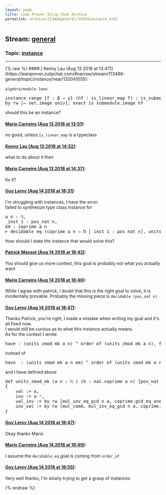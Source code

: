 ```yaml
---
layout: page
title: Lean Prover Zulip Chat Archive 
permalink: archive/113488general/18934instance.html
---
```


## Stream: [general](https://leanprover-community.github.io/archive/113488general/index.html)
### Topic: [instance](https://leanprover-community.github.io/archive/113488general/18934instance.html)

---

<base href="https://leanprover.zulipchat.com">
{% raw %}
#### [ Kenny Lau (Aug 13 2018 at 13:47)](https://leanprover.zulipchat.com/#narrow/stream/113488-general/topic/instance/near/132041055):
<p><code>algebra/module.lean</code>:</p>
<div class="codehilite"><pre><span></span><span class="kn">instance</span> <span class="n">range</span> <span class="o">{</span><span class="n">f</span> <span class="o">:</span> <span class="n">β</span> <span class="bp">→</span> <span class="n">γ</span><span class="o">}</span> <span class="o">(</span><span class="n">hf</span> <span class="o">:</span> <span class="n">is_linear_map</span> <span class="n">f</span><span class="o">)</span> <span class="o">:</span> <span class="n">is_submodule</span> <span class="o">(</span><span class="n">set</span><span class="bp">.</span><span class="n">range</span> <span class="n">f</span><span class="o">)</span> <span class="o">:=</span>
<span class="k">by</span> <span class="n">rw</span> <span class="o">[</span><span class="err">←</span> <span class="n">set</span><span class="bp">.</span><span class="n">image_univ</span><span class="o">]</span><span class="bp">;</span> <span class="n">exact</span> <span class="n">is_submodule</span><span class="bp">.</span><span class="n">image</span> <span class="n">hf</span>
</pre></div>


<p>should this be an instance?</p>

#### [ Mario Carneiro (Aug 13 2018 at 13:51)](https://leanprover.zulipchat.com/#narrow/stream/113488-general/topic/instance/near/132041241):
<p>no good, unless <code>is_linear_map</code> is a typeclass</p>

#### [ Kenny Lau (Aug 13 2018 at 14:32)](https://leanprover.zulipchat.com/#narrow/stream/113488-general/topic/instance/near/132043377):
<p>what to do about it then</p>

#### [ Mario Carneiro (Aug 13 2018 at 14:37)](https://leanprover.zulipchat.com/#narrow/stream/113488-general/topic/instance/near/132043635):
<p>fix it?</p>

#### [ Guy Leroy (Aug 14 2018 at 18:31)](https://leanprover.zulipchat.com/#narrow/stream/113488-general/topic/instance/near/132121087):
<p>I'm struggling with instances, I have the error:<br>
failed to synthesize type class instance for</p>
<div class="codehilite"><pre><span></span><span class="n">a</span> <span class="n">n</span> <span class="o">:</span> <span class="bp">ℕ</span><span class="o">,</span>
<span class="bp">_</span><span class="n">inst_1</span> <span class="o">:</span> <span class="n">pos_nat</span> <span class="n">n</span><span class="o">,</span>
<span class="n">em</span> <span class="o">:</span> <span class="n">coprime</span> <span class="n">a</span> <span class="n">n</span>
<span class="err">⊢</span> <span class="n">decidable_eq</span> <span class="o">(</span><span class="n">coprime</span> <span class="n">a</span> <span class="n">n</span> <span class="bp">→</span> <span class="bp">Π</span> <span class="o">[</span><span class="bp">_</span><span class="n">inst_1</span> <span class="o">:</span> <span class="n">pos_nat</span> <span class="n">n</span><span class="o">],</span> <span class="n">units</span> <span class="o">(</span><span class="n">zmod</span> <span class="n">n</span><span class="o">))</span>
</pre></div>


<p>How should I state the instance that would solve this?</p>

#### [ Patrick Massot (Aug 14 2018 at 18:42)](https://leanprover.zulipchat.com/#narrow/stream/113488-general/topic/instance/near/132121699):
<p>You should give us more context, this goal is probably not what you actually want</p>

#### [ Mario Carneiro (Aug 14 2018 at 18:46)](https://leanprover.zulipchat.com/#narrow/stream/113488-general/topic/instance/near/132121881):
<p>While I agree with patrick, I doubt that this is the right goal to solve, it is incidentally provable. Probably the missing piece is <code>decidable (pos_nat n)</code></p>

#### [ Guy Leroy (Aug 14 2018 at 18:47)](https://leanprover.zulipchat.com/#narrow/stream/113488-general/topic/instance/near/132121916):
<p>Thanks Patrick, you're right, I made a mistake when writing my goal and it's all fixed now.<br>
I would still be curious as to what this instance actually means.<br>
As for the context I wrote </p>
<div class="codehilite"><pre><span></span><span class="k">have</span> <span class="o">:</span> <span class="o">(</span><span class="n">units_zmod_mk</span> <span class="n">a</span> <span class="n">n</span><span class="o">)</span> <span class="err">^</span> <span class="n">order_of</span> <span class="o">(</span><span class="n">units_zmod_mk</span> <span class="n">a</span> <span class="n">n</span><span class="o">),</span> <span class="k">from</span> <span class="n">pow_order_of_eq_one</span> <span class="o">(</span><span class="n">units_zmod_mk</span> <span class="n">a</span> <span class="n">n</span><span class="o">),</span>
</pre></div>


<p>instead of </p>
<div class="codehilite"><pre><span></span><span class="k">have</span>  <span class="o">:</span> <span class="o">(</span><span class="n">units_zmod_mk</span> <span class="n">a</span> <span class="n">n</span> <span class="n">em</span><span class="o">)</span> <span class="err">^</span> <span class="n">order_of</span> <span class="o">(</span><span class="n">units_zmod_mk</span> <span class="n">a</span> <span class="n">n</span> <span class="n">em</span><span class="o">)</span> <span class="bp">=</span> <span class="mi">1</span><span class="o">,</span> <span class="k">from</span> <span class="n">pow_order_of_eq_one</span> <span class="o">(</span><span class="n">units_zmod_mk</span> <span class="n">a</span> <span class="n">n</span> <span class="n">em</span><span class="o">),</span>
</pre></div>


<p>and I have defined above </p>
<div class="codehilite"><pre><span></span><span class="n">def</span> <span class="n">units_zmod_mk</span> <span class="o">(</span><span class="n">a</span> <span class="n">n</span> <span class="o">:</span> <span class="bp">ℕ</span> <span class="o">)</span> <span class="o">(</span><span class="n">h</span> <span class="o">:</span> <span class="n">nat</span><span class="bp">.</span><span class="n">coprime</span> <span class="n">a</span> <span class="n">n</span><span class="o">)</span> <span class="o">[</span><span class="n">pos_nat</span> <span class="n">n</span><span class="o">]</span> <span class="o">:</span> <span class="n">units</span> <span class="o">(</span><span class="n">zmod</span> <span class="n">n</span><span class="o">)</span> <span class="o">:=</span>
<span class="o">{</span>
    <span class="n">val</span> <span class="o">:=</span> <span class="n">a</span><span class="o">,</span>
    <span class="n">inv</span> <span class="o">:=</span> <span class="n">a</span><span class="bp">⁻¹</span><span class="o">,</span>
    <span class="n">val_inv</span> <span class="o">:=</span> <span class="k">by</span> <span class="n">rw</span> <span class="o">[</span><span class="n">mul_inv_eq_gcd</span> <span class="n">n</span> <span class="n">a</span><span class="o">,</span> <span class="n">coprime</span><span class="bp">.</span><span class="n">gcd_eq_one</span> <span class="n">h</span><span class="o">]</span><span class="bp">;</span><span class="n">dsimp</span><span class="bp">;</span><span class="n">rw</span> <span class="n">zero_add</span><span class="o">,</span>
    <span class="n">inv_val</span> <span class="o">:=</span> <span class="k">by</span> <span class="n">rw</span> <span class="o">[</span><span class="n">mul_comm</span><span class="o">,</span> <span class="n">mul_inv_eq_gcd</span> <span class="n">n</span> <span class="n">a</span><span class="o">,</span> <span class="n">coprime</span><span class="bp">.</span><span class="n">gcd_eq_one</span> <span class="n">h</span><span class="o">]</span><span class="bp">;</span><span class="n">dsimp</span><span class="bp">;</span><span class="n">rw</span> <span class="n">zero_add</span><span class="o">,</span>
<span class="o">}</span>
</pre></div>

#### [ Guy Leroy (Aug 14 2018 at 18:47)](https://leanprover.zulipchat.com/#narrow/stream/113488-general/topic/instance/near/132121924):
<p>Okay thanks Mario</p>

#### [ Mario Carneiro (Aug 14 2018 at 18:49)](https://leanprover.zulipchat.com/#narrow/stream/113488-general/topic/instance/near/132122004):
<p>I assume the <code>decidable_eq</code> goal is coming from <code>order_of</code></p>

#### [ Guy Leroy (Aug 14 2018 at 18:55)](https://leanprover.zulipchat.com/#narrow/stream/113488-general/topic/instance/near/132122352):
<p>Very well thanks, I'm slowly trying to get a grasp of instances</p>


{% endraw %}

